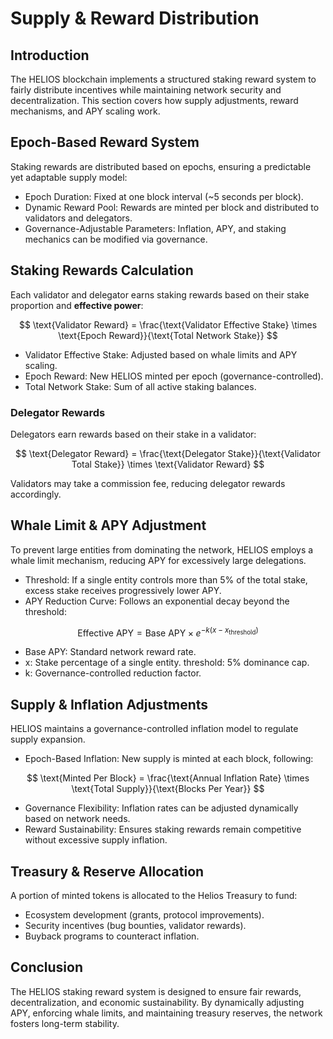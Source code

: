 # Supply & Reward Distribution

## Introduction
The HELIOS blockchain implements a structured staking reward system to fairly distribute incentives while maintaining network security and decentralization. This section covers how supply adjustments, reward mechanisms, and APY scaling work.

## Epoch-Based Reward System
Staking rewards are distributed based on epochs, ensuring a predictable yet adaptable supply model:

- Epoch Duration: Fixed at one block interval (~5 seconds per block).
- Dynamic Reward Pool: Rewards are minted per block and distributed to validators and delegators.
- Governance-Adjustable Parameters: Inflation, APY, and staking mechanics can be modified via governance.

## Staking Rewards Calculation
Each validator and delegator earns staking rewards based on their stake proportion and **effective power**:

$$
\text{Validator Reward} = \frac{\text{Validator Effective Stake} \times \text{Epoch Reward}}{\text{Total Network Stake}}
$$

- Validator Effective Stake: Adjusted based on whale limits and APY scaling.
- Epoch Reward: New HELIOS minted per epoch (governance-controlled).
- Total Network Stake: Sum of all active staking balances.

### Delegator Rewards
Delegators earn rewards based on their stake in a validator:

$$
\text{Delegator Reward} = \frac{\text{Delegator Stake}}{\text{Validator Total Stake}} \times \text{Validator Reward}
$$

Validators may take a commission fee, reducing delegator rewards accordingly.

## Whale Limit & APY Adjustment
To prevent large entities from dominating the network, HELIOS employs a whale limit mechanism, reducing APY for excessively large delegations.

- Threshold: If a single entity controls more than 5% of the total stake, excess stake receives progressively lower APY.
- APY Reduction Curve: Follows an exponential decay beyond the threshold:

$$
\text{Effective APY} = \text{Base APY} \times e^{-k (x - x_{\text{threshold}})}
$$

- Base APY: Standard network reward rate.
- x: Stake percentage of a single entity.
threshold: 5% dominance cap.
- k: Governance-controlled reduction factor.

## Supply & Inflation Adjustments
HELIOS maintains a governance-controlled inflation model to regulate supply expansion.

- Epoch-Based Inflation: New supply is minted at each block, following:

$$
\text{Minted Per Block} = \frac{\text{Annual Inflation Rate} \times \text{Total Supply}}{\text{Blocks Per Year}}
$$

- Governance Flexibility: Inflation rates can be adjusted dynamically based on network needs.
- Reward Sustainability: Ensures staking rewards remain competitive without excessive supply inflation.

## Treasury & Reserve Allocation
A portion of minted tokens is allocated to the Helios Treasury to fund:
- Ecosystem development (grants, protocol improvements).
- Security incentives (bug bounties, validator rewards).
- Buyback programs to counteract inflation.

## Conclusion
The HELIOS staking reward system is designed to ensure fair rewards, decentralization, and economic sustainability. By dynamically adjusting APY, enforcing whale limits, and maintaining treasury reserves, the network fosters long-term stability.